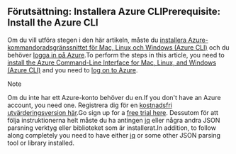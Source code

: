 ## <a name="prerequisite-install-the-azure-cli"></a><span data-ttu-id="2d157-101">Förutsättning: Installera Azure CLI</span><span class="sxs-lookup"><span data-stu-id="2d157-101">Prerequisite: Install the Azure CLI</span></span>
<span data-ttu-id="2d157-102">Om du vill utföra stegen i den här artikeln, måste du [installera Azure-kommandoradsgränssnittet för Mac, Linux och Windows (Azure CLI)](../articles/cli-install-nodejs.md) och du behöver [logga in på Azure](../articles/xplat-cli-connect.md).</span><span class="sxs-lookup"><span data-stu-id="2d157-102">To perform the steps in this article, you need to [install the Azure Command-Line Interface for Mac, Linux, and Windows (Azure CLI)](../articles/cli-install-nodejs.md) and you need to [log on to Azure](../articles/xplat-cli-connect.md).</span></span> 

> [!NOTE]
> <span data-ttu-id="2d157-103">Om du inte har ett Azure-konto behöver du en.</span><span class="sxs-lookup"><span data-stu-id="2d157-103">If you don't have an Azure account, you need one.</span></span> <span data-ttu-id="2d157-104">Registrera dig för en [kostnadsfri utvärderingsversion här](../articles/active-directory/sign-up-organization.md).</span><span class="sxs-lookup"><span data-stu-id="2d157-104">Go sign up for a [free trial here](../articles/active-directory/sign-up-organization.md).</span></span> <span data-ttu-id="2d157-105">Dessutom för att följa instruktionerna helt måste du ha antingen [jq](https://stedolan.github.io/jq/) eller några andra JSON parsning verktyg eller biblioteket som är installerat.</span><span class="sxs-lookup"><span data-stu-id="2d157-105">In addition, to follow along completely you need to have either [jq](https://stedolan.github.io/jq/) or some other JSON parsing tool or library installed.</span></span>
> 
> 

